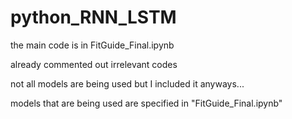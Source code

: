 # python_RNN_LSTM

the main code is in FitGuide_Final.ipynb

already commented out irrelevant codes

not all models are being used but I included it anyways...

models that are being used are specified in "FitGuide_Final.ipynb"
